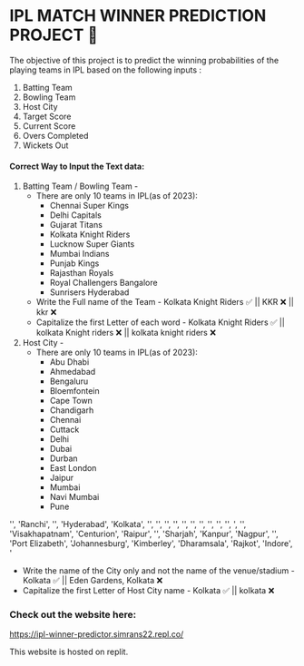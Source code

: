 # IPL MATCH WINNER PREDICTION PROJECT 🏏

The objective of this project is to predict the winning probabilities of the playing teams in IPL based on the following inputs :
1) Batting Team
2) Bowling Team
3) Host City
4) Target Score
5) Current Score
6) Overs Completed
7) Wickets Out

#### Correct Way to Input the Text data: 
1. Batting Team / Bowling Team - 
   * There are only 10 teams in IPL(as of 2023):
      - Chennai Super Kings
      - Delhi Capitals
      - Gujarat Titans
      - Kolkata Knight Riders
      - Lucknow Super Giants
      - Mumbai Indians
      - Punjab Kings
      - Rajasthan Royals
      - Royal Challengers Bangalore         
      - Sunrisers Hyderabad
   * Write the Full name of the Team - Kolkata Knight Riders :white_check_mark:  ||  KKR :x:  ||  kkr :x:
   * Capitalize the first Letter of each word - Kolkata Knight Riders :white_check_mark:  ||  kolkata Knight riders :x:  ||  kolkata knight riders :x:
2. Host City -
   * There are only 10 teams in IPL(as of 2023):
      - Abu Dhabi
      - Ahmedabad
      - Bengaluru
      - Bloemfontein
      - Cape Town
      - Chandigarh
      - Chennai
      - Cuttack
      - Delhi
      - Dubai
      - Durban
      - East London
      - Jaipur
      - Mumbai       
      - Navi Mumbai
      - Pune
      
      
      
'', 'Ranchi', '', 'Hyderabad', 'Kolkata', '',
       '', '', '', '', '',
       '', '', '', '', ',
       '', 'Visakhapatnam', 'Centurion', 'Raipur', '',
       'Sharjah', 'Kanpur', 'Nagpur', '', 'Port Elizabeth',
       'Johannesburg', 'Kimberley', 'Dharamsala', 'Rajkot', 'Indore',
       '
   * Write the name of the City only and not the name of the venue/stadium - Kolkata :white_check_mark:  ||  Eden Gardens, Kolkata :x:
   * Capitalize the first Letter of Host City name - Kolkata :white_check_mark:  ||  kolkata :x:

### Check out the website here:

https://ipl-winner-predictor.simrans22.repl.co/

This website is hosted on replit.
